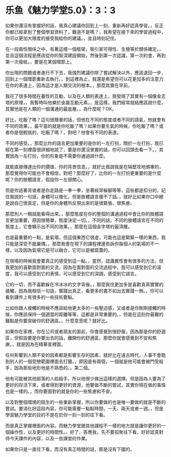 # 乐鱼《魅力学堂5.0》：3：3

如果你還沒有掌握好的話，我真心建議你回到上一刻，重新再好認真學習。，反正你都已經拿到了整個學習資料了，難道不是嗎？，我希望在接下來的學習過程中，你可以更加大限度的接受我給你的建議。，並且時刻記住。

在一段兩性關係之中，有著這樣一個框架，吸引家可得性、生極等於關係確定。，並且這個流程是應該從你的智深建設開始，然後到第一次認識，第一次約會，再到第一次接紋。，要是在某個環節上。

你出現的問題或者進行不下去，我強烈建議你除了嘗試解決以外，應該退回一步，回到上一個環節重新去執行。，到這裡為止，我還是希望你可以花更加多的注意力在你的表達上，因為這才是人類交流的根本。，那麼其實在早前。

我花了很多時間在養性的互動，以及在人類的表達上，我發現了其實有一個像金志塔的原理，，我暫時叫他樂於金屬互動元素。，是這樣，我們經常就結應該說什麼，其實他是在人類的一個溝通的最底層。，為什麼呢？OK。

好比，吃飯了嗎？這句很簡單的話，但他在不同的態度或者不同的語氣，他就會有不同的效果。，最平當的就是你吃飯了嗎？如果你要生氣的時候，你吃飯了嗎？或者你是很輕挑的，吃飯了嗎？，對吧？他會有不同的表達。

不同的感受。，那麼比你的語言更加重要的是你的一左打扮，關於一左打扮，我已經在第一刻裡面很詳細地說了，要是你還沒掌握的話，你可以回頭去看一下。，其實因為一左打扮，你的形象是不需要你通過說什麼。

就能直接傳達出你的價值、你的背景信息。，就好比我說我是在隔壁攻地頒專的，那麼覺得你可能也不會相信，對吧？那麼好了，比你的一左打扮更重要的是什麼呢？你的肢體語言，假設你一左很關心。

但是你逃著背或者是你走路是一拳一拳，坐著經常躲腳等等，這些都是扣分的，記住我說的一句話，身體可以傻化，但是肢體語言傻不了話。，就好比如果你口中總是說自己很真定，但是你的身體所反現出來的是很緊張、很焦慮。

那麼別人一眼就能看得出來。，那麼態度在你的整個的溝通過程中會比你的肢體語言更加重要，原因很簡單，態度決定一切。，不同的話，不同的肢體語言在不同的態度上，它會顯示出不同的效果。，那麼在這個金字塔的最頂層。

也是最重要的一點，是氣場，但這個東西它很虛，可能也這是緊緊一樣的東西，我只能是深受不能嚴傳。，那麼我會在現下的課程裡邊告訴你每個人的氣場的不一樣，以及因為氣場它是可以融合，它可以是被腐蓋的。

在現場的時候我會要真正的感受到這一點。，當然，認識異性會有很多的方法，但我更加的喜歡面對面的交流，因為在面對面的交流過程中，我可以感受到它的溫度，我可以感受到它的表情，可以感受到它的深調，感受到它語言。

它的一切，而不喜歡躲在冷冰冰的文字背後。，那麼我住更加多是喜歡真真實實的接觸，因為我相信一句話，實踐出真正，看更多的書不如出去實踐一側。，你可以看到課件上有很多的一些技術要點。

比如你跟人接觸的時候不應該給他更太多的一些壓迫感，又或者是你剛剛接觸的時候，你應該保持一個適當的距離等等，這都是非常重要的。，但是在這刻你最難的難點是你要突破你的舒適區。，什麼意思呢？就好比。

如果你在家裡，你在公司或者朋友的面前，你會感覺到很舒服，因為那是你的舒適區，但假設要是你要出去的話，離開你的舒適區，那麼你就會感覺到不安和焦慮。，就是因為在精華宣裡面。

任何影響到人類不安的因素都是影響生存的因素，就好比在遠古時代，人事不會跑到別人的一個受戀範圍裡面去打獵。，原因是有兩個，一個就是他可能會被門受殺手，因為那些地形他是不熟悉的。，第二個。

他有可能被其他部落的人給殺手，所以他很少做出這樣的選擇。但是因為人要為了更好的存活下來，或者得到更好的資源，他要做不斷的嘗試，其實你現在做的事情也是一樣的。，而你要面對的就是你的一些焦慮和不安。

以及對整個環境的陌生的一些重新掌握，所以你要做的也是唯一要做的就是不斷的嘗試。要消化好這段內容，你可能需要一點點時間，一天、兩天或者一週。，但是學習魅力學堂的目的不是在於你一刻一刻的往下看。

而是真正掌握裡面的內容。而魅力學堂跟其他課程不一樣的地方就是讓你更好的一個操作性，以及更好的時間性。，好了，答應我，先不要招聚往下看，好好認真對待今天課件的內容，以及一些課堂的作業。

如果你只是一直往下看，而沒有真正時間的話，那是沒有下國的。